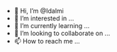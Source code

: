- 👋 Hi, I’m @Idalmi
- 👀 I’m interested in ...
- 🌱 I’m currently learning ...
- 💞️ I’m looking to collaborate on ...
- 📫 How to reach me ...

<!---
Idalmi/Idalmi is a ✨ special ✨ repository because its `README.md` (this file) appears on your GitHub profile.
You can click the Preview link to take a look at your changes.
--->

